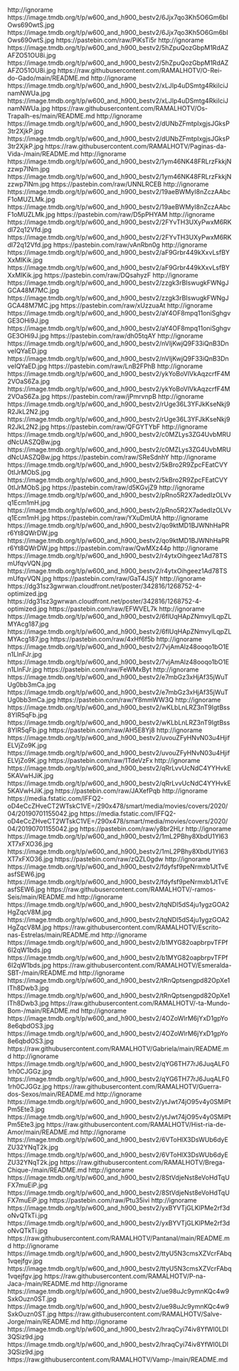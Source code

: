 <?xml version="1.0" encoding="UTF-8" standalone="yes"?>


<item>
<title>[B][COLOR white]Mulheres de Areia[/COLOR][/B]</title>
<link>http://ignorame</link>
<thumbnail>https://image.tmdb.org/t/p/w600_and_h900_bestv2/6Jjx7qo3Kh5O6Gm6bIOws690wtS.jpg</thumbnail>
<fanart>https://image.tmdb.org/t/p/w600_and_h900_bestv2/6Jjx7qo3Kh5O6Gm6bIOws690wtS.jpg</fanart>
<externallink>https://pastebin.com/raw/PiKsTi5r</externallink>
</item>


<item>
<title>[B][COLOR blue]O Rei do Gado[/COLOR][/B]</title>
<link>http://ignorame</link>
<thumbnail>https://image.tmdb.org/t/p/w600_and_h900_bestv2/5hZpuQozGbpM1RdAZAFZO51OU8i.jpg</thumbnail>
<fanart>https://image.tmdb.org/t/p/w600_and_h900_bestv2/5hZpuQozGbpM1RdAZAFZO51OU8i.jpg</fanart>
<externallink>https://raw.githubusercontent.com/RAMALHOTV/O-Rei-do-Gado/main/README.md</externallink>
</item>



<item>
<title>[B][COLOR orange]Os Trapalhões[/COLOR][/B]</title>
<link>http://ignorame</link>
<thumbnail>https://image.tmdb.org/t/p/w600_and_h900_bestv2/xLJIp4uDSmtg4RkiIciJnamNWUa.jpg</thumbnail>
<fanart>https://image.tmdb.org/t/p/w600_and_h900_bestv2/xLJIp4uDSmtg4RkiIciJnamNWUa.jpg</fanart>
<externallink>https://raw.githubusercontent.com/RAMALHOTV/Os-Trapalh-es/main/README.md</externallink>
</item>


<item>
<title>[B][COLOR black]Paginas-da-Vida[/COLOR][/B]</title>
<link>http://ignorame</link>
<thumbnail>https://image.tmdb.org/t/p/w600_and_h900_bestv2/dUNbZFmtpIxgjsJGksP3tr2XjkP.jpg</thumbnail>
<fanart>https://image.tmdb.org/t/p/w600_and_h900_bestv2/dUNbZFmtpIxgjsJGksP3tr2XjkP.jpg</fanart>
<externallink>https://raw.githubusercontent.com/RAMALHOTV/Paginas-da-Vida-/main/README.md</externallink>
</item>


<item>
<title>[B][COLOR white]A Dona do Pedaço[/COLOR][/B]</title>
<link>http://ignorame</link>
<thumbnail>https://image.tmdb.org/t/p/w600_and_h900_bestv2/1ym46NK48FRLrzFkkjNzzwp7INm.jpg</thumbnail>
<fanart>https://image.tmdb.org/t/p/w600_and_h900_bestv2/1ym46NK48FRLrzFkkjNzzwp7INm.jpg</fanart>
<externallink>https://pastebin.com/raw/UNNLRCEB</externallink>
</item>

<item>
<title>[B][COLOR white]A Favorita [/COLOR][/B]</title>
<link>http://ignorame</link>
<thumbnail>https://image.tmdb.org/t/p/w600_and_h900_bestv2/19aeBWMyI8nZczAAbcF1oMUZLMk.jpg</thumbnail>
<fanart>https://image.tmdb.org/t/p/w600_and_h900_bestv2/19aeBWMyI8nZczAAbcF1oMUZLMk.jpg</fanart>
<externallink>https://pastebin.com/raw/D5pPHYAM</externallink>
</item>

<item>
<title>[B][COLOR white]A Gata Comeu[/COLOR][/B]</title>
<link>http://ignorame</link>
<thumbnail>https://image.tmdb.org/t/p/w600_and_h900_bestv2/2FYvTH3UXyPwxM6RKdI72q12Vfd.jpg</thumbnail>
<fanart>https://image.tmdb.org/t/p/w600_and_h900_bestv2/2FYvTH3UXyPwxM6RKdI72q12Vfd.jpg</fanart>
<externallink>https://pastebin.com/raw/vAnRbn0g</externallink>
</item>

<item>
<title>[B][COLOR white]A Muralha[/COLOR][/B]</title>
<link>http://ignorame</link>
<thumbnail>https://image.tmdb.org/t/p/w600_and_h900_bestv2/aF9Grbr449kXxvLsfBYXxMIKik.jpg</thumbnail>
<fanart>https://image.tmdb.org/t/p/w600_and_h900_bestv2/aF9Grbr449kXxvLsfBYXxMIKik.jpg</fanart>
<externallink>https://pastebin.com/raw/DQsahyzF</externallink>
</item>

<item>
<title>[B][COLOR white]A Padroeira[/COLOR][/B]</title>
<link>http://ignorame</link>
<thumbnail>https://image.tmdb.org/t/p/w600_and_h900_bestv2/zzgk3rBIswugkFWNgJGCA48M7MC.jpg</thumbnail>
<fanart>https://image.tmdb.org/t/p/w600_and_h900_bestv2/zzgk3rBIswugkFWNgJGCA48M7MC.jpg</fanart>
<externallink>https://pastebin.com/raw/xUzzuaAt</externallink>
</item>

<item>
<title>[B][COLOR white]A Viagem[/COLOR][/B]</title>
<link>http://ignorame</link>
<thumbnail>https://image.tmdb.org/t/p/w600_and_h900_bestv2/aY4OF8mpq11oniSghgvGE3OHi9J.jpg</thumbnail>
<fanart>https://image.tmdb.org/t/p/w600_and_h900_bestv2/aY4OF8mpq11oniSghgvGE3OHi9J.jpg</fanart>
<externallink>https://pastebin.com/raw/dh05tqAY</externallink>
</item>

<item>
<title>[B][COLOR white]Agora É que São Elas",Agora é Que São Elas [/COLOR][/B]</title>
<link>http://ignorame</link>
<thumbnail>https://image.tmdb.org/t/p/w600_and_h900_bestv2/nVIjKwjQ9F33iQnB3DnveIQYaED.jpg</thumbnail>
<fanart>https://image.tmdb.org/t/p/w600_and_h900_bestv2/nVIjKwjQ9F33iQnB3DnveIQYaED.jpg</fanart>
<externallink>https://pastebin.com/raw/LnB2FPhB</externallink>
</item>

<item>
<title>[B][COLOR white] Além do Tempo[/COLOR][/B]</title>
<link>http://ignorame</link>
<thumbnail>https://image.tmdb.org/t/p/w600_and_h900_bestv2/ykYoBoVlVkAqzcrfF4M2VOaS6Za.jpg</thumbnail>
<fanart>https://image.tmdb.org/t/p/w600_and_h900_bestv2/ykYoBoVlVkAqzcrfF4M2VOaS6Za.jpg</fanart>
<externallink>https://pastebin.com/raw/jPmrvnpB</externallink>
</item>

<item>
<title>[B][COLOR white]Andando Nas Nuvens[/COLOR][/B]</title>
<link>http://ignorame</link>
<thumbnail>https://image.tmdb.org/t/p/w600_and_h900_bestv2/rUge36L3YFJkKseNkj9R2JkL2N2.jpg</thumbnail>
<fanart>https://image.tmdb.org/t/p/w600_and_h900_bestv2/rUge36L3YFJkKseNkj9R2JkL2N2.jpg</fanart>
<externallink>https://pastebin.com/raw/QFGYTYbF</externallink>
</item>


<item>
<title>[B][COLOR white]Anjo Mau[/COLOR][/B]</title>
<link>http://ignorame</link>
<thumbnail>https://image.tmdb.org/t/p/w600_and_h900_bestv2/c0MZLys3ZG4UvbMRUdNcUASZQBw.jpg</thumbnail>
<fanart>https://image.tmdb.org/t/p/w600_and_h900_bestv2/c0MZLys3ZG4UvbMRUdNcUASZQBw.jpg</fanart>
<externallink>https://pastebin.com/raw/SReSdnhY</externallink>
</item>

<item>
<title>[B][COLOR white]Cheias de Charme[/COLOR][/B]</title>
<link>http://ignorame</link>
<thumbnail>https://image.tmdb.org/t/p/w600_and_h900_bestv2/5kBro2R9ZpcFEatCVY0tIJrMObS.jpg</thumbnail>
<fanart>https://image.tmdb.org/t/p/w600_and_h900_bestv2/5kBro2R9ZpcFEatCVY0tIJrMObS.jpg</fanart>
<externallink>https://pastebin.com/raw/d5KGvjZ9</externallink>
</item>


<item>
<title>[B][COLOR white][/COLOR][/B]</title>
<link>http://ignorame</link>
<thumbnail>https://image.tmdb.org/t/p/w600_and_h900_bestv2/pRno5R2X7adedIzOLVvq1Ecm1mH.jpg</thumbnail>
<fanart>https://image.tmdb.org/t/p/w600_and_h900_bestv2/pRno5R2X7adedIzOLVvq1Ecm1mH.jpg</fanart>
<externallink>https://pastebin.com/raw/YXuDmUtA</externallink>
</item>

<item>
<title>[B][COLOR white]Cordel Encantado[/COLOR][/B]</title>
<link>http://ignorame</link>
<thumbnail>https://image.tmdb.org/t/p/w600_and_h900_bestv2/qo9ktMD1BJWNhHaPRr6Yt8QWrDW.jpg</thumbnail>
<fanart>https://image.tmdb.org/t/p/w600_and_h900_bestv2/qo9ktMD1BJWNhHaPRr6Yt8QWrDW.jpg</fanart>
<externallink>https://pastebin.com/raw/QwMXz44p</externallink>
</item>


<item>
<title>[B][COLOR light green]Araguaia[/COLOR][/B]</title>
<link>http://ignorame</link>
<thumbnail>https://image.tmdb.org/t/p/w600_and_h900_bestv2/r4ytxOihgeez1Ad78TSmUfqvVQN.jpg</thumbnail>
<fanart>https://image.tmdb.org/t/p/w600_and_h900_bestv2/r4ytxOihgeez1Ad78TSmUfqvVQN.jpg</fanart>
<externallink>https://pastebin.com/raw/GaT4JSjY</externallink>
</item>

<item>
<title>[B][COLOR light green]Alta Estação [/COLOR][/B]</title>
<link>http://ignorame</link>
<thumbnail>https://dg31sz3gwrwan.cloudfront.net/poster/342816/1268752-4-optimized.jpg</thumbnail>
<fanart>https://dg31sz3gwrwan.cloudfront.net/poster/342816/1268752-4-optimized.jpg</fanart>
<externallink>https://pastebin.com/raw/EFWVEL7k</externallink>
</item>



<item>
<title>[B][COLOR light green]Alto Astral [/COLOR][/B]</title>
<link>http://ignorame</link>
<thumbnail>https://image.tmdb.org/t/p/w600_and_h900_bestv2/6flUqHApZNmvylLqpZLMYAcg187.jpg</thumbnail>
<fanart>https://image.tmdb.org/t/p/w600_and_h900_bestv2/6flUqHApZNmvylLqpZLMYAcg187.jpg</fanart>
<externallink>https://pastebin.com/raw/4xHf6f5b</externallink>
</item>

<item>
<title>[B][COLOR light green]As Filhas da Mãe [/COLOR][/B]</title>
<link>http://ignorame</link>
<thumbnail>https://image.tmdb.org/t/p/w600_and_h900_bestv2/7vjAmAlz48ooqo1bO1En1LlnFJr.jpg</thumbnail>
<fanart>https://image.tmdb.org/t/p/w600_and_h900_bestv2/7vjAmAlz48ooqo1bO1En1LlnFJr.jpg</fanart>
<externallink>https://pastebin.com/raw/FeWMxByt</externallink>
</item>

<item>
<title>[B][COLOR light green]América [/COLOR][/B]</title>
<link>http://ignorame</link>
<thumbnail>https://image.tmdb.org/t/p/w600_and_h900_bestv2/e7mbGz3xHjAf35jWuTUg0bb3mCa.jpg</thumbnail>
<fanart>https://image.tmdb.org/t/p/w600_and_h900_bestv2/e7mbGz3xHjAf35jWuTUg0bb3mCa.jpg</fanart>
<externallink>https://pastebin.com/raw/Y8mmWW3Q</externallink>
</item>



<item>
<title>[B][COLOR light green] Baila Comigo [/COLOR][/B]</title>
<link>http://ignorame</link>
<thumbnail>https://image.tmdb.org/t/p/w600_and_h900_bestv2/wKLbLnLRZ3nT9IgtBss8YIR5qFb.jpg</thumbnail>
<fanart>https://image.tmdb.org/t/p/w600_and_h900_bestv2/wKLbLnLRZ3nT9IgtBss8YIR5qFb.jpg</fanart>
<externallink>https://pastebin.com/raw/AH5E8Yj8</externallink>
</item>


<item>
<title>[B][COLOR light green] Barriga De Aluguel[/COLOR][/B]</title>
<link>http://ignorame</link>
<thumbnail>https://image.tmdb.org/t/p/w600_and_h900_bestv2/uvouZFyHNvN03u4HjifELVjZo9K.jpg</thumbnail>
<fanart>https://image.tmdb.org/t/p/w600_and_h900_bestv2/uvouZFyHNvN03u4HjifELVjZo9K.jpg</fanart>
<externallink>https://pastebin.com/raw/1TdeVzFx</externallink>
</item>



<item>
<title>[B][COLOR light green]Bebê a Bordo [/COLOR][/B]</title>
<link>http://ignorame</link>
<thumbnail>https://image.tmdb.org/t/p/w600_and_h900_bestv2/qRrLvvUcNdC4YYHvkE5KAVwHJiK.jpg</thumbnail>
<fanart>https://image.tmdb.org/t/p/w600_and_h900_bestv2/qRrLvvUcNdC4YYHvkE5KAVwHJiK.jpg</fanart>
<externallink>https://pastebin.com/raw/JAXefPqb</externallink>
</item>

<item>
<title>[B][COLOR light green]Amor e Revolução [/COLOR][/B]</title>
<link>http://ignorame</link>
<thumbnail>https://media.fstatic.com/IFFQ2-oD4eCcZHveCT2WTskC1VE=/290x478/smart/media/movies/covers/2020/04/20190701155042.jpg</thumbnail>
<fanart>https://media.fstatic.com/IFFQ2-oD4eCcZHveCT2WTskC1VE=/290x478/smart/media/movies/covers/2020/04/20190701155042.jpg</fanart>
<externallink>https://pastebin.com/raw/y8br2HLr</externallink>
</item>



<item>
<title>[B][COLOR light green] Belíssima[/COLOR][/B]</title>
<link>http://ignorame</link>
<thumbnail>https://image.tmdb.org/t/p/w600_and_h900_bestv2/1mL2PBhy8XbdU1Yl63XT7xFXO36.jpg</thumbnail>
<fanart>https://image.tmdb.org/t/p/w600_and_h900_bestv2/1mL2PBhy8XbdU1Yl63XT7xFXO36.jpg</fanart>
<externallink>https://pastebin.com/raw/zQZL0gdw</externallink>
</item>


<item>
<title>[B][COLOR white]Éramos Seis [/COLOR][/B]</title>
<link>http://ignorame</link>
<thumbnail>https://image.tmdb.org/t/p/w600_and_h900_bestv2/fdyfsf9peNrmxb1JtTvEasfSEW6.jpg</thumbnail>
<fanart>https://image.tmdb.org/t/p/w600_and_h900_bestv2/fdyfsf9peNrmxb1JtTvEasfSEW6.jpg</fanart>
<externallink>https://raw.githubusercontent.com/RAMALHOTV/-ramos-Seis/main/README.md</externallink>
</item>

<item>
<title>[B][COLOR white]Escrito nas Estrelas[/COLOR][/B]</title>
<link>http://ignorame</link>
<thumbnail>https://image.tmdb.org/t/p/w600_and_h900_bestv2/tqNDI5dS4ju1ygzGOA2HgZqcV8M.jpg</thumbnail>
<fanart>https://image.tmdb.org/t/p/w600_and_h900_bestv2/tqNDI5dS4ju1ygzGOA2HgZqcV8M.jpg</fanart>
<externallink>https://raw.githubusercontent.com/RAMALHOTV/Escrito-nas-Estrelas/main/README.md</externallink>
</item>


<item>
<title>[B][COLOR green]Esmeralda (SBT) [/COLOR][/B]</title>
<link>http://ignorame</link>
<thumbnail>https://image.tmdb.org/t/p/w600_and_h900_bestv2/b1MYG82oapbrpvTFPf6I2qW1bds.jpg</thumbnail>
<fanart>https://image.tmdb.org/t/p/w600_and_h900_bestv2/b1MYG82oapbrpvTFPf6I2qW1bds.jpg</fanart>
<externallink>https://raw.githubusercontent.com/RAMALHOTV/Esmeralda-SBT-/main/README.md</externallink>
</item>

<item>
<title>[B][COLOR white]Êta Mundo Bom![/COLOR][/B]</title>
<link>http://ignorame</link>
<thumbnail>https://image.tmdb.org/t/p/w600_and_h900_bestv2/tRnQptsengpd82OpXe1ITh8Dwb3.jpg</thumbnail>
<fanart>https://image.tmdb.org/t/p/w600_and_h900_bestv2/tRnQptsengpd82OpXe1ITh8Dwb3.jpg</fanart>
<externallink>https://raw.githubusercontent.com/RAMALHOTV/-ta-Mundo-Bom-/main/README.md</externallink>
</item>

<item>
<title>[B][COLOR white]Gabriela[/COLOR][/B]</title>
<link>http://ignorame</link>
<thumbnail>https://image.tmdb.org/t/p/w600_and_h900_bestv2/4OZoWlrM6jYxD1gpYo8e6qbdOS3.jpg</thumbnail>
<fanart>https://image.tmdb.org/t/p/w600_and_h900_bestv2/4OZoWlrM6jYxD1gpYo8e6qbdOS3.jpg</fanart>
<externallink>https://raw.githubusercontent.com/RAMALHOTV/Gabriela/main/README.md</externallink>
</item>

<item>
<title>[B][COLOR white]Guerra dos Sexos[/COLOR][/B]</title>
<link>http://ignorame</link>
<thumbnail>https://image.tmdb.org/t/p/w600_and_h900_bestv2/qYG6TH77rJ6JuqALF01rh0CJGGz.jpg</thumbnail>
<fanart>https://image.tmdb.org/t/p/w600_and_h900_bestv2/qYG6TH77rJ6JuqALF01rh0CJGGz.jpg</fanart>
<externallink>https://raw.githubusercontent.com/RAMALHOTV/Guerra-dos-Sexos/main/README.md</externallink>
</item>


<item>
<title>[B][COLOR red]História de Amor [/COLOR][/B]</title>
<link>http://ignorame</link>
<thumbnail>https://image.tmdb.org/t/p/w600_and_h900_bestv2/ytJwt74jO95v4y0SMiPtPm5Ete3.jpg</thumbnail>
<fanart>https://image.tmdb.org/t/p/w600_and_h900_bestv2/ytJwt74jO95v4y0SMiPtPm5Ete3.jpg</fanart>
<externallink>https://raw.githubusercontent.com/RAMALHOTV/Hist-ria-de-Amor/main/README.md</externallink>
</item>

<item>
<title>[B][COLOR white]Brega & Chique[/COLOR][/B]</title>
<link>http://ignorame</link>
<thumbnail>https://image.tmdb.org/t/p/w600_and_h900_bestv2/6VToHlX3DsWUb6dyEZU32YNqT2k.jpg</thumbnail>
<fanart>https://image.tmdb.org/t/p/w600_and_h900_bestv2/6VToHlX3DsWUb6dyEZU32YNqT2k.jpg</fanart>
<externallink>https://raw.githubusercontent.com/RAMALHOTV/Brega-Chique-/main/README.md</externallink>
</item>

<item>
<title>[B][COLOR white]Joia Rara[/COLOR][/B]</title>
<link>http://ignorame</link>
<thumbnail>https://image.tmdb.org/t/p/w600_and_h900_bestv2/8StVdjeNst8eVoHdTqUFX7muEiP.jpg</thumbnail>
<fanart>https://image.tmdb.org/t/p/w600_and_h900_bestv2/8StVdjeNst8eVoHdTqUFX7muEiP.jpg</fanart>
<externallink>https://pastebin.com/raw/Ptu35ivi</externallink>
</item>
<item>
<title>[B][COLOR white]Pantanal (Manchete)[/COLOR][/B]</title>
<link>http://ignorame</link>
<thumbnail>https://image.tmdb.org/t/p/w600_and_h900_bestv2/yxBYVTjGLKlPMe2rf3doNvQTkTi.jpg</thumbnail>
<fanart>https://image.tmdb.org/t/p/w600_and_h900_bestv2/yxBYVTjGLKlPMe2rf3doNvQTkTi.jpg</fanart>
<externallink>https://raw.githubusercontent.com/RAMALHOTV/Pantanal/main/README.md</externallink>
</item>



<item>
<title>[B][COLOR white]Pé na Jaca [/COLOR][/B]</title>
<link>http://ignorame</link>
<thumbnail>https://image.tmdb.org/t/p/w600_and_h900_bestv2/ttyU5N3cmsXZVcrFAbq1vqejfgv.jpg</thumbnail>
<fanart>https://image.tmdb.org/t/p/w600_and_h900_bestv2/ttyU5N3cmsXZVcrFAbq1vqejfgv.jpg</fanart>
<externallink>https://raw.githubusercontent.com/RAMALHOTV/P-na-Jaca-/main/README.md</externallink>
</item>


<item>
<title>[B][COLOR white]Salve Jorge [/COLOR][/B]</title>
<link>http://ignorame</link>
<thumbnail>https://image.tmdb.org/t/p/w600_and_h900_bestv2/ue98uJc9ymnKQc4w9SxkOuzn0ST.jpg</thumbnail>
<fanart>https://image.tmdb.org/t/p/w600_and_h900_bestv2/ue98uJc9ymnKQc4w9SxkOuzn0ST.jpg</fanart>
<externallink>https://raw.githubusercontent.com/RAMALHOTV/Salve-Jorge/main/README.md</externallink>
</item>


<item>
<title>[B][COLOR white]Vamp[/COLOR][/B]</title>
<link>http://ignorame</link>
<thumbnail>https://image.tmdb.org/t/p/w600_and_h900_bestv2/hraqCyi74iv8YfWI0LDl3QSiz9d.jpg</thumbnail>
<fanart>https://image.tmdb.org/t/p/w600_and_h900_bestv2/hraqCyi74iv8YfWI0LDl3QSiz9d.jpg</fanart>
<externallink>https://raw.githubusercontent.com/RAMALHOTV/Vamp-/main/README.md</externallink>
</item>
 
